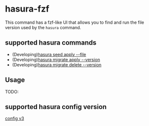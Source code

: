 # hasura-fzf

This command has a fzf-like UI that allows you to find and run the file version used by the `hasura` command.

## supported hasura commands

- (Developing)[hasura seed apply --file](https://hasura.io/docs/latest/graphql/core/hasura-cli/hasura_seed_apply.html)
- (Developing)[hasura migrate apply --version](https://hasura.io/docs/latest/graphql/core/hasura-cli/hasura_migrate_apply.html)
- (Developing)[hasura migrate delete --version](https://hasura.io/docs/latest/graphql/core/hasura-cli/hasura_migrate_delete.html)

## Usage

TODO:

## supported hasura config version

[config v3](https://hasura.io/docs/latest/graphql/core/migrations/upgrade-v3.html)
